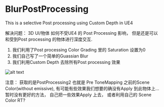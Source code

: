 # BlurPostProcessing
This is a selective Post processing using Custom Depth in UE4

解决问题： 3D UI/物体 如何不受UE4 的 Post Processing 影响， 但是还是可以和受到Post processing 的物体进行深度交互.

1. 我们利用了Post processing Color Grading 里的 Saturation 设置为0
2. 我们自己写了一个简单的Guassian Blur
3. 我们利用Custom Depth 去除所有Post processing 效果

![alt text](https://github.com/tigershan1130/BlurPostProcessing/blob/master/HighresScreenshot00001.png)

注意：
获取的是PostProcessing2 也就是 Pre ToneMapping 之前的Scene Color(without emissive), 有可能有些效果我们想要的确没有Apply 到此物体上...
暂时没有更好的方法， 自己把一些效果Apply 上去， 或者利用自己的 Scene Color RT?

